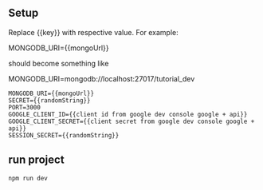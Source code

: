 ## Setup

Replace {{key}} with respective value. For example: 

MONGODB_URI={{mongoUrl}} 

should become something like 

MONGODB_URI=mongodb://localhost:27017/tutorial_dev

```
MONGODB_URI={{mongoUrl}}
SECRET={{randomString}}
PORT=3000
GOOGLE_CLIENT_ID={{client id from google dev console google + api}}
GOOGLE_CLIENT_SECRET={{client secret from google dev console google + api}}
SESSION_SECRET={{randomString}}
```

## run project

```
npm run dev
```